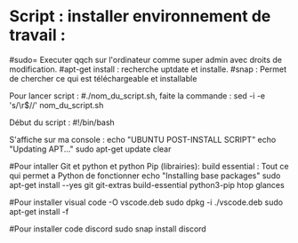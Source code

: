 # Script : installer environnement de travail :

#sudo= Executer qqch sur l'ordinateur comme super admin avec droits de modification.
#apt-get install : recherche uptdate et installe.
#snap : Permet de chercher ce qui est téléchargeable et installable 


Pour lancer script :
#./nom_du_script.sh, faite la commande : sed -i -e 's/\r$//'  nom_du_script.sh


Début du script : 
#!/bin/bash

S'affiche sur ma console : 
echo "UBUNTU POST-INSTALL SCRIPT"
echo "Updating APT..."
sudo apt-get update 
clear

#Pour intaller Git et python et python Pip (librairies):
build essential : Tout ce qui permet a Python de fonctionner 
echo "Installing base packages"
sudo apt-get install --yes git git-extras build-essential python3-pip htop glances

#Pour installer visual code 
-O vscode.deb
sudo dpkg -i ./vscode.deb
sudo apt-get install -f

#Pour installer code discord 
sudo snap install discord
